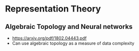 # Representation Theory

## Algebraic Topology and Neural networks
* https://arxiv.org/pdf/1802.04443.pdf
* Can use algebraic topology as a measure of data complexity